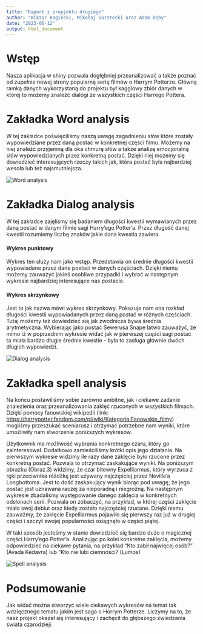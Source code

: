 ```yaml
---
title: "Raport z propjektu drugiego"
author: "Wiktor Bagiński, Mikołaj Garstecki oraz Adam Dęby"
date: "2023-06-12"
output: html_document
---
```


# Wstęp

Nasza aplikacja w shiny pozwala dogłębniej przeanalizować a także poznać od zupełnie nowej strony popularną serię filmów o Harrym Potterze. Główną ramką danych wykorzystaną do projektu był kagglowy zbiór danych w której to możemy znaleźć dialogi ze wszystkich części Harrego Pottera.
 
# Zakładka Word analysis

W tej zakładce poświęciliśmy naszą uwagę zagadnieniu słów które zostały wypowiedziane przez daną postać w konkretnej części filmu.
Możemy na niej znaleźć przyjemną dla oka chmurę słów a także analizę emocjonalną słów wypowiedzianych przez konkretną postać. Dzięki niej możemy się dowiedzieć interesujących rzeczy takich jak, która postać była najbardziej wesoła lub też najsmutniejsza.

![Word analysis](C:\Users\wikto\OneDrive\Obrazy\ashiny1.png)

# Zakładka Dialog analysis

W tej zakładce zajęliśmy się badaniem długości kwestii wymawianych przez daną postać w danym filmie sagi Harry’ego Potter’a. Przez długość danej kwestii rozumiemy liczbę znaków jakie dana kwestia zawiera. 

#### Wykres punktowy

Wykres ten służy nam jako wstęp. Przedstawia on średnie długości kwestii wypowiadane przez dane postaci w danych częściach. Dzięki niemu możemy zauważyć jakieś osobliwe przypadki i wybrać w następnym wykresie najbardziej interesujące nas postacie.

#### Wykres skrzynkowy

Jest to jak nazwa mówi wykres skrzynkowy. Pokazuje nam ona rozkład długości kwestii wypowiadanych przez daną postać w różnych częściach. Tutaj możemy też dowiedzieć się jak zwodnicza bywa średnia arytmetyczna. Wybierając jako postać Sewerusa Snape łatwo zauważyć, że mimo iż w poprzednim wykresie widać jak w pierwszej części sagi postać ta miała bardzo długie średnie kwestie - była to zasługa głównie dwóch długich wypowiedzi.

![Dialog analysis](C:\Users\wikto\OneDrive\Obrazy\ashiny2.png)

# Zakładka spell analysis

Na końcu postawiliśmy sobie zarówno ambitne, jak i ciekawe zadanie znalezienia oraz przeanalizowania zaklęć rzuconych w wszystkich filmach. Dzięki pomocy fanowskiej wikipedii  (link: https://harrypotter.fandom.com/pl/wiki/Kategoria:Fanowskie_filmy) mogliśmy przeszukać sceniarusz i otrzymać potrzebne nam wyniki, które umożliwiły nam stworzenie poniższych wykresów. 

Użytkownik ma możliwość wybrania konkretnego czaru, który go zainteresował. Dodatkowo zamieściliśmy krótki opis jego działania. Na pierwszym wykresie widzimy ile razy dane zaklęcie było rzucone przez konkretną postać. Pozwala to otrzymać zaskakujące wyniki. Na poniższym obrazku (Obraz.3) widzimy, że czar bitewny Expelliarmus, który wyrzuca z ręki przeciwnika różdżkę jest używany najczęściej przez Neville’a Longbottoma. Jest to dość zaskakujący wynik biorąc pod uwagę, że jego postać jest uznawana raczej za nieporadną i niegroźną. Na następnym wykresie zbadaliśmy występowanie danego zaklęcia w konkretnych odsłonach serii. Pozwala on zobaczyć, na przykład, w której części zaklęcie miało swój debiut oraz kiedy zostało najczęściej rzucane. Dzięki niemu zauważmy, że zaklęcie Expelliarmus pojawiło się pierwszy raz już w drugiej części i szczyt swojej popularności osiągnęło w części piątej.

W taki sposób jesteśmy w stanie dowiedzieć się bardzo dużo o magicznej części Harry’ego Potter’a. Analizując po kolei konkretne zaklęcia, możemy odpowiedzieć na ciekawe pytania, na przykład “Kto zabił najwięcej osób?” (Avada Kedavra)  lub “Kto nie lubi ciemności? (Lumos)

![Spell analysis](C:\Users\wikto\OneDrive\Obrazy\ashiny3.png)


# Podsumowanie

Jak widać można stworzyć wiele ciekawych wykresów na temat tak wdzięcznego tematu jakim jest saga o Horrym Potterze. Liczymy na to, że nasz projekt okazał się interesujący i zachęcił do głębszego zwiedzania świata czarodzieji.
